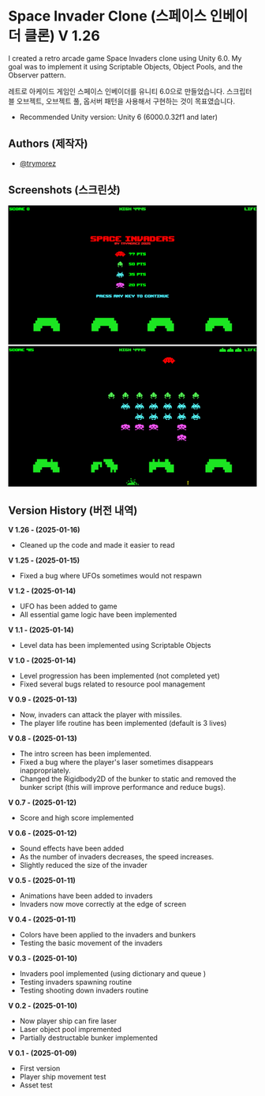 
# Space Invader Clone (스페이스 인베이더 클론) V 1.26

I created a retro arcade game Space Invaders clone using Unity 6.0. My goal was to implement it using Scriptable Objects, Object Pools, and the Observer pattern.

레트로 아케이드 게임인 스페이스 인베이더를 유니티 6.0으로 만들었습니다. 스크립터블 오브젝트, 오브젝트 풀, 옵서버 패턴을 사용해서 구현하는 것이 목표였습니다.

- Recommended Unity version: Unity 6 (6000.0.32f1 and later)


## Authors (제작자)

- [@trymorez](https://www.github.com/trymorez)

## Screenshots (스크린샷)

![screenshot](Assets/Screenshot/Screenshot01.png)
![screenshot](Assets/Screenshot/Screenshot02.png)

## Version History (버전 내역)
**V 1.26 - (2025-01-16)**
- Cleaned up the code and made it easier to read

**V 1.25 - (2025-01-15)**
- Fixed a bug where UFOs sometimes would not respawn

**V 1.2 - (2025-01-14)**
- UFO has been added to game
- All essential game logic have been implemented

**V 1.1 - (2025-01-14)**
- Level data has been implemented using Scriptable Objects

**V 1.0 - (2025-01-14)**
- Level progression has been implemented (not completed yet)
- Fixed several bugs related to resource pool management

**V 0.9 - (2025-01-13)**
- Now, invaders can attack the player with missiles.
- The player life routine has been implemented (default is 3 lives)

**V 0.8 - (2025-01-13)**
- The intro screen has been implemented.
- Fixed a bug where the player's laser sometimes disappears inappropriately.
- Changed the Rigidbody2D of the bunker to static and removed the bunker script (this will improve performance and reduce bugs).

**V 0.7 - (2025-01-12)**
- Score and high score implemented

**V 0.6 - (2025-01-12)**
- Sound effects have been added
- As the number of invaders decreases, the speed increases.
- Slightly reduced the size of the invader

**V 0.5 - (2025-01-11)**
- Animations have been added to invaders
- Invaders now move correctly at the edge of screen

**V 0.4 - (2025-01-11)**
- Colors have been applied to the invaders and bunkers
- Testing the basic movement of the invaders

**V 0.3 - (2025-01-10)**
- Invaders pool implemented (using dictionary and queue )
- Testing invaders spawning routine
- Testing shooting down invaders routine

**V 0.2 - (2025-01-10)**
- Now player ship can fire laser
- Laser object pool impremented
- Partially destructable bunker implemented

**V 0.1 - (2025-01-09)**
- First version
- Player ship movement test
- Asset test